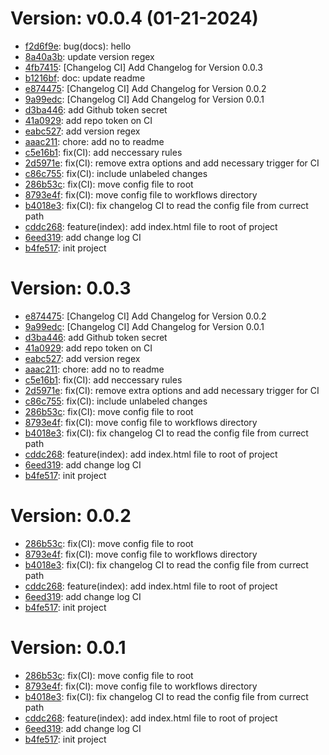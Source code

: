 # Version: v0.0.4 (01-21-2024)

* [f2d6f9e](https://github.com/Tefoh/test/commit/f2d6f9e5cc11e7005b80d3685af286811e2e6877): bug(docs): hello
* [8a40a3b](https://github.com/Tefoh/test/commit/8a40a3bdb1afea1fbaf21f071cd478a1fa067d81): update version regex
* [4fb7415](https://github.com/Tefoh/test/commit/4fb741512fcd93570879131cfa05b779ac383dc1): [Changelog CI] Add Changelog for Version 0.0.3
* [b1216bf](https://github.com/Tefoh/test/commit/b1216bfbd8d302d457e621de95f295e6853f3740): doc: update readme
* [e874475](https://github.com/Tefoh/test/commit/e874475b11e7365e1e844fa07374b5784c88267b): [Changelog CI] Add Changelog for Version 0.0.2
* [9a99edc](https://github.com/Tefoh/test/commit/9a99edc88008b9777348874e4b34010572bb45e5): [Changelog CI] Add Changelog for Version 0.0.1
* [d3ba446](https://github.com/Tefoh/test/commit/d3ba4465786bec6201455b60229fed1855033860): add Github token secret
* [41a0929](https://github.com/Tefoh/test/commit/41a0929db4fe6c2255d4d6679c427aedba82d714): add repo token on CI
* [eabc527](https://github.com/Tefoh/test/commit/eabc5270d44e08cb581159241233bb9419fa775c): add version regex
* [aaac211](https://github.com/Tefoh/test/commit/aaac2111f34729caf884177ec4e5e6ddab083d2f): chore: add no to readme
* [c5e16b1](https://github.com/Tefoh/test/commit/c5e16b1779ff9974390765ac3e5d2d4a3ab9c2de): fix(CI): add neccessary rules
* [2d5971e](https://github.com/Tefoh/test/commit/2d5971e6337b1f29a3f22a59e66d402adb2f0405): fix(CI): remove extra options and add necessary trigger for CI
* [c86c755](https://github.com/Tefoh/test/commit/c86c755a218dd657493f83f7ac4e54e34693a080): fix(CI): include unlabeled changes
* [286b53c](https://github.com/Tefoh/test/commit/286b53c050342ba4b1c5939c7200ad795b0fb8ce): fix(CI): move config file to root
* [8793e4f](https://github.com/Tefoh/test/commit/8793e4fdbdfb1b8bc846870524219e8ae98dfbbe): fix(CI): move config file to workflows directory
* [b4018e3](https://github.com/Tefoh/test/commit/b4018e300d9a45566fa05db5c243b389331cb49f): fix(CI): fix changelog CI to read the config file from currect path
* [cddc268](https://github.com/Tefoh/test/commit/cddc26842f6223a7d68f292fbbcec708ad1eb4e5): feature(index): add index.html file to root of project
* [6eed319](https://github.com/Tefoh/test/commit/6eed319213b2519881ed32bde8f4991631a22ba2): add change log CI
* [b4fe517](https://github.com/Tefoh/test/commit/b4fe5179540163fe5a9fd3360b8795c657070de5): init project


# Version: 0.0.3

* [e874475](https://github.com/Tefoh/test/commit/e874475b11e7365e1e844fa07374b5784c88267b): [Changelog CI] Add Changelog for Version 0.0.2
* [9a99edc](https://github.com/Tefoh/test/commit/9a99edc88008b9777348874e4b34010572bb45e5): [Changelog CI] Add Changelog for Version 0.0.1
* [d3ba446](https://github.com/Tefoh/test/commit/d3ba4465786bec6201455b60229fed1855033860): add Github token secret
* [41a0929](https://github.com/Tefoh/test/commit/41a0929db4fe6c2255d4d6679c427aedba82d714): add repo token on CI
* [eabc527](https://github.com/Tefoh/test/commit/eabc5270d44e08cb581159241233bb9419fa775c): add version regex
* [aaac211](https://github.com/Tefoh/test/commit/aaac2111f34729caf884177ec4e5e6ddab083d2f): chore: add no to readme
* [c5e16b1](https://github.com/Tefoh/test/commit/c5e16b1779ff9974390765ac3e5d2d4a3ab9c2de): fix(CI): add neccessary rules
* [2d5971e](https://github.com/Tefoh/test/commit/2d5971e6337b1f29a3f22a59e66d402adb2f0405): fix(CI): remove extra options and add necessary trigger for CI
* [c86c755](https://github.com/Tefoh/test/commit/c86c755a218dd657493f83f7ac4e54e34693a080): fix(CI): include unlabeled changes
* [286b53c](https://github.com/Tefoh/test/commit/286b53c050342ba4b1c5939c7200ad795b0fb8ce): fix(CI): move config file to root
* [8793e4f](https://github.com/Tefoh/test/commit/8793e4fdbdfb1b8bc846870524219e8ae98dfbbe): fix(CI): move config file to workflows directory
* [b4018e3](https://github.com/Tefoh/test/commit/b4018e300d9a45566fa05db5c243b389331cb49f): fix(CI): fix changelog CI to read the config file from currect path
* [cddc268](https://github.com/Tefoh/test/commit/cddc26842f6223a7d68f292fbbcec708ad1eb4e5): feature(index): add index.html file to root of project
* [6eed319](https://github.com/Tefoh/test/commit/6eed319213b2519881ed32bde8f4991631a22ba2): add change log CI
* [b4fe517](https://github.com/Tefoh/test/commit/b4fe5179540163fe5a9fd3360b8795c657070de5): init project


# Version: 0.0.2

* [286b53c](https://github.com/Tefoh/test/commit/286b53c050342ba4b1c5939c7200ad795b0fb8ce): fix(CI): move config file to root
* [8793e4f](https://github.com/Tefoh/test/commit/8793e4fdbdfb1b8bc846870524219e8ae98dfbbe): fix(CI): move config file to workflows directory
* [b4018e3](https://github.com/Tefoh/test/commit/b4018e300d9a45566fa05db5c243b389331cb49f): fix(CI): fix changelog CI to read the config file from currect path
* [cddc268](https://github.com/Tefoh/test/commit/cddc26842f6223a7d68f292fbbcec708ad1eb4e5): feature(index): add index.html file to root of project
* [6eed319](https://github.com/Tefoh/test/commit/6eed319213b2519881ed32bde8f4991631a22ba2): add change log CI
* [b4fe517](https://github.com/Tefoh/test/commit/b4fe5179540163fe5a9fd3360b8795c657070de5): init project


# Version: 0.0.1

* [286b53c](https://github.com/Tefoh/test/commit/286b53c050342ba4b1c5939c7200ad795b0fb8ce): fix(CI): move config file to root
* [8793e4f](https://github.com/Tefoh/test/commit/8793e4fdbdfb1b8bc846870524219e8ae98dfbbe): fix(CI): move config file to workflows directory
* [b4018e3](https://github.com/Tefoh/test/commit/b4018e300d9a45566fa05db5c243b389331cb49f): fix(CI): fix changelog CI to read the config file from currect path
* [cddc268](https://github.com/Tefoh/test/commit/cddc26842f6223a7d68f292fbbcec708ad1eb4e5): feature(index): add index.html file to root of project
* [6eed319](https://github.com/Tefoh/test/commit/6eed319213b2519881ed32bde8f4991631a22ba2): add change log CI
* [b4fe517](https://github.com/Tefoh/test/commit/b4fe5179540163fe5a9fd3360b8795c657070de5): init project
